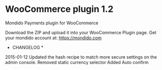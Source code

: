 
WooCommerce plugin 1.2
==========

Mondido Payments plugin for WooCommerce  

Download the ZIP and upload it into your WooCommerce Plugin page.
Get your mondido account at: https://mondido.com


* CHANGELOG *

2015-01-12
Updated the hash recipe to match more secure settings on the admin console.
Removed static currency selector
Added Auto confirm

